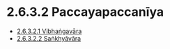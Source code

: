 

# 2.6.3.2 Paccayapaccanīya

* [2.6.3.2.1 Vibhaṅgavāra](2.6.3.2/2.6.3.2.1.md)
* [2.6.3.2.2 Saṅkhyāvāra](2.6.3.2/2.6.3.2.2.md)



